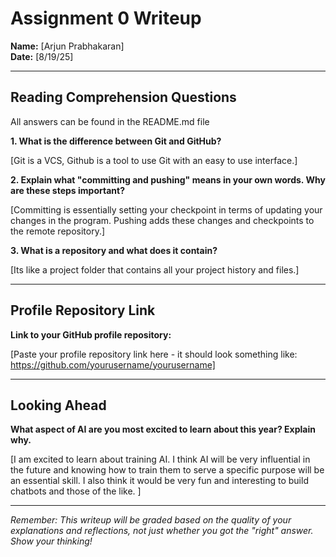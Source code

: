 # Assignment 0 Writeup

**Name:** [Arjun Prabhakaran]  
**Date:** [8/19/25]

---

## Reading Comprehension Questions
All answers can be found in the README.md file

**1. What is the difference between Git and GitHub?**

[Git is a VCS, Github is a tool to use Git with an easy to use interface.]

**2. Explain what "committing and pushing" means in your own words. Why are these steps important?**

[Committing is essentially setting your checkpoint in terms of updating your changes in the program. Pushing adds these changes and checkpoints to the remote repository.]

**3. What is a repository and what does it contain?**

[Its like a project folder that contains all your project history and files.]

---

## Profile Repository Link

**Link to your GitHub profile repository:** 

[Paste your profile repository link here - it should look something like: https://github.com/yourusername/yourusername]

---

## Looking Ahead

**What aspect of AI are you most excited to learn about this year? Explain why.**

[I am excited to learn about training AI. I think AI will be very influential in the future and knowing how to train them to serve a specific purpose will be an essential skill. I also think it would be very fun and interesting to build chatbots and those of the like. ]

---

*Remember: This writeup will be graded based on the quality of your explanations and reflections, not just whether you got the "right" answer. Show your thinking!*
